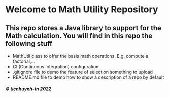 # Welcome to Math Utility Repository

## This repo stores a Java library to support for the Math calculation. You will find in this repo the following stuff

- MathUtil class to offer the basis math operations. E.g. compute a factorial,...
- CI (Continuous Integration) configuration
- .gitignore file to demo the feature of selection something to upload 
- README.md file to demo how to show a description of a repo by default

##### &copy; tienhuynh-tn 2022

